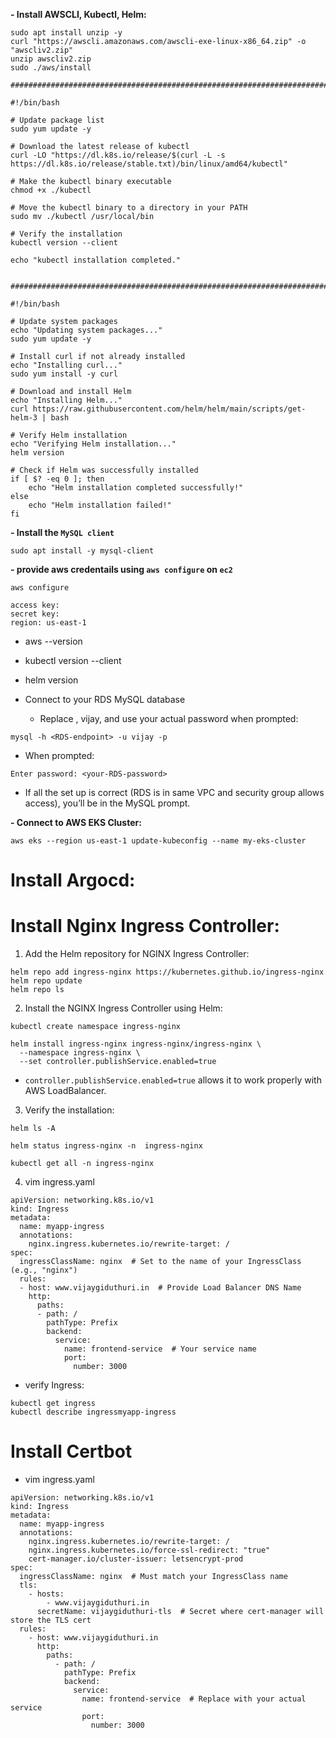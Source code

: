**- Install AWSCLI, Kubectl, Helm:**

```
sudo apt install unzip -y
curl "https://awscli.amazonaws.com/awscli-exe-linux-x86_64.zip" -o "awscliv2.zip"
unzip awscliv2.zip
sudo ./aws/install

############################################################################################

#!/bin/bash

# Update package list
sudo yum update -y

# Download the latest release of kubectl
curl -LO "https://dl.k8s.io/release/$(curl -L -s https://dl.k8s.io/release/stable.txt)/bin/linux/amd64/kubectl"

# Make the kubectl binary executable
chmod +x ./kubectl

# Move the kubectl binary to a directory in your PATH
sudo mv ./kubectl /usr/local/bin

# Verify the installation
kubectl version --client

echo "kubectl installation completed."


###################################################################################

#!/bin/bash

# Update system packages
echo "Updating system packages..."
sudo yum update -y

# Install curl if not already installed
echo "Installing curl..."
sudo yum install -y curl

# Download and install Helm
echo "Installing Helm..."
curl https://raw.githubusercontent.com/helm/helm/main/scripts/get-helm-3 | bash

# Verify Helm installation
echo "Verifying Helm installation..."
helm version

# Check if Helm was successfully installed
if [ $? -eq 0 ]; then
    echo "Helm installation completed successfully!"
else
    echo "Helm installation failed!"
fi

```

**- Install the `MySQL client`**

```
sudo apt install -y mysql-client
```

**- provide aws credentails using `aws configure` on `ec2`**

```
aws configure

access key:
secret key:
region: us-east-1
```

   - aws --version
   - kubectl version --client
   - helm version

  - Connect to your RDS MySQL database

     - Replace <RDS-endpoint>, vijay, and use your actual password when prompted:
   
```
mysql -h <RDS-endpoint> -u vijay -p
```

 - When prompted:

```
Enter password: <your-RDS-password>
```

- If all the set up is correct (RDS is in same VPC and security group allows access), you’ll be in the MySQL prompt.
     


**- Connect to AWS EKS Cluster:**

```
aws eks --region us-east-1 update-kubeconfig --name my-eks-cluster
```




# Install Argocd:



# Install Nginx Ingress Controller:

1. Add the Helm repository for NGINX Ingress Controller:

```
helm repo add ingress-nginx https://kubernetes.github.io/ingress-nginx
helm repo update
helm repo ls
```

2. Install the NGINX Ingress Controller using Helm:

```
kubectl create namespace ingress-nginx

helm install ingress-nginx ingress-nginx/ingress-nginx \
  --namespace ingress-nginx \
  --set controller.publishService.enabled=true
```

  - `controller.publishService.enabled=true` allows it to work properly with AWS LoadBalancer.


3. Verify the installation:

```
helm ls -A

helm status ingress-nginx -n  ingress-nginx

kubectl get all -n ingress-nginx
```


4. vim ingress.yaml

```
apiVersion: networking.k8s.io/v1
kind: Ingress
metadata:
  name: myapp-ingress
  annotations:
    nginx.ingress.kubernetes.io/rewrite-target: /
spec:
  ingressClassName: nginx  # Set to the name of your IngressClass (e.g., "nginx")
  rules:
  - host: www.vijaygiduthuri.in  # Provide Load Balancer DNS Name
    http:
      paths:
      - path: /
        pathType: Prefix
        backend:
          service:
            name: frontend-service  # Your service name
            port:
              number: 3000
```

  - verify Ingress:

```
kubectl get ingress
kubectl describe ingressmyapp-ingress
```



# Install Certbot


- vim ingress.yaml
  
```
apiVersion: networking.k8s.io/v1
kind: Ingress
metadata:
  name: myapp-ingress
  annotations:
    nginx.ingress.kubernetes.io/rewrite-target: /
    nginx.ingress.kubernetes.io/force-ssl-redirect: "true"
    cert-manager.io/cluster-issuer: letsencrypt-prod
spec:
  ingressClassName: nginx  # Must match your IngressClass name
  tls:
    - hosts:
        - www.vijaygiduthuri.in
      secretName: vijaygiduthuri-tls  # Secret where cert-manager will store the TLS cert
  rules:
    - host: www.vijaygiduthuri.in
      http:
        paths:
          - path: /
            pathType: Prefix
            backend:
              service:
                name: frontend-service  # Replace with your actual service
                port:
                  number: 3000
```


